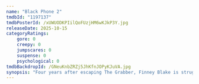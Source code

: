 ```yaml
---
name: "Black Phone 2"
tmdbId: "1197137"
tmdbPosterId: /xUWUODKPIilQoFUzjHM6wKJkP3Y.jpg
releaseDate: 2025-10-15
categoryRatings:
    gore: 0
    creepy: 0
    jumpscares: 0
    suspense: 0
    psychological: 0
tmdbBackdropId: /GNeuKnbZRZj5JhKfnJOPyKJuVA.jpg
synopsis: "Four years after escaping The Grabber, Finney Blake is struggling with his life after captivity. When his sister Gwen begins receiving calls in her dreams from the black phone and seeing disturbing visions of three boys being stalked at a winter camp known as Alpine Lake, the siblings become determined to solve the mystery and confront a killer who has grown more powerful in death and more significant to them than either could imagine."
---
```

